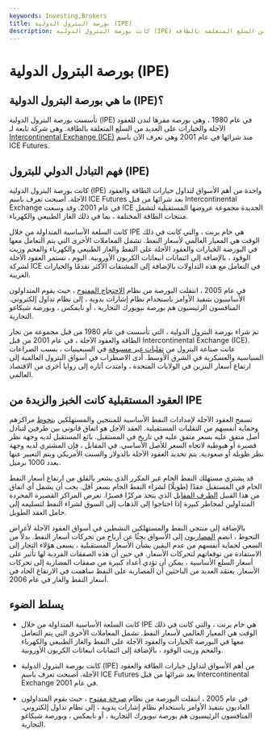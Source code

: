 ```yaml
---
keywords: Investing,Brokers
title: بورصة البترول الدولية (IPE)
description: كانت بورصة البترول الدولية (IPE) بورصة مقرها لندن للعقود الآجلة والخيارات على العديد من السلع المتعلقة بالطاقة.
---
```


# بورصة البترول الدولية (IPE)
## ما هي بورصة البترول الدولية (IPE)؟

تأسست بورصة البترول الدولية (IPE) في عام 1980 ، وهي بورصة مقرها لندن للعقود الآجلة والخيارات على العديد من السلع المتعلقة بالطاقة. وهي شركة تابعة لـ [Intercontinental Exchange (ICE)](/intercontinentalexchange) منذ شرائها في عام 2001 وهي تعرف الآن باسم ICE Futures.

## فهم التبادل الدولي للبترول (IPE)

كانت بورصة البترول الدولية (IPE) واحدة من أهم الأسواق لتداول خيارات الطاقة والعقود الآجلة. أصبحت تعرف باسم ICE Futures بعد شرائها من قبل Intercontinental Exchange في عام 2001. وقد وسعت ICE الجديدة مجموعة عروضها المستقبلية لتشمل منتجات الطاقة المختلفة ، بما في ذلك الغاز الطبيعي والكهرباء.

كانت السلعة الأساسية المتداولة من خلال IPE هي خام برنت ، والتي كانت في ذلك الوقت هي المعيار العالمي لأسعار النفط. تشمل المعاملات الأخرى التي يتم التعامل معها في البورصة الخيارات والعقود الآجلة على النفط والغاز الطبيعي والكهرباء والفحم وزيت الوقود ، بالإضافة إلى ائتمانات انبعاثات الكربون الأوروبية. اليوم ، تستمر العقود الآجلة لشركة ICE في التعامل مع هذه التداولات بالإضافة إلى المشتقات الأكثر تقدمًا والخيارات الغريبة.

في عام 2005 ، انتقلت البورصة من نظام [الاحتجاج المفتوح](/openoutcry) ، حيث يقوم المتداولون الأساسيون بتنفيذ الأوامر باستخدام نظام إشارات يدوية ، إلى نظام تداول إلكتروني. المنافسون الرئيسيون هم بورصة نيويورك التجارية ، أو نايمكس ، وبورصة شيكاغو التجارية.

تم شراء بورصة البترول الدولية ، التي تأسست في عام 1980 من قبل مجموعة من تجار الطاقة والعقود الآجلة ، في عام 2001 من قبل Intercontinental Exchange (ICE). عانت صناعة البترول من [تقلبات غير مسبوقة](/volatility) في السبعينيات ، بسبب الصراعات السياسية والعسكرية في الشرق الأوسط. أدى الاضطراب في أسواق البترول العالمية إلى ارتفاع أسعار البنزين في الولايات المتحدة ، وامتدت آثاره إلى زوايا أخرى من الاقتصاد العالمي.

## العقود المستقبلية كانت الخبز والزبدة من IPE

تسمح العقود الآجلة لإمدادات النفط الأساسية للمنتجين والمستهلكين [بتحوط](/hedge) مراكزهم وحماية أنفسهم من التقلبات المستقبلية. العقد الآجل هو اتفاق قانوني بين طرفين لتبادل أصل متفق عليه بسعر متفق عليه في تاريخ في المستقبل. بائع المستقبل لديه وجهة نظر قصيرة أو هبوطية لاتجاه السعر للأصل الأساسي. في المقابل ، فإن المشتري لديه وجهة نظر طويلة أو صعودية. يتم تحديد العقود الآجلة بالدولار والسنت الأمريكي ويتم التعبير عنها بعدد 1000 برميل.

قد يشتري مستهلك النفط الخام غير المكرر الذي يشعر بالقلق من ارتفاع أسعار النفط الخام في المستقبل عقدًا (طويلًا) لشراء النفط الخام بسعر أقل. يجب أن يشمل أي اتفاق من هذا القبيل [الطرف المقابل](/counterparty) الذي يتخذ مركزًا قصيرًا. تعرض المراكز القصيرة المجردة المتداولين لمخاطر كبيرة إذا احتاجوا إلى الذهاب إلى السوق لشراء النفط لتسليمه إلى حامل العقد الطويل.

بالإضافة إلى منتجي النفط والمستهلكين النشطين في أسواق العقود الآجلة لأغراض التحوط ، انضم [المضاربون](/speculator) إلى الأسواق بحثًا عن أرباح من تحركات أسعار النفط. بدلاً من السعي لحماية أنفسهم من عدم اليقين بشأن الأسعار المستقبلية ، يسعى هؤلاء التجار إلى الاستفادة من توقعاتهم لتحركات الأسعار. في حين أن هذه الصفقات الفردية لها تأثير على أسعار السلع الأساسية ، يمكن أن تؤدي أعداد كبيرة من صفقات المضاربة إلى تحركات الأسعار. يعتقد العديد من الباحثين أن المضاربة على النفط ساهمت في الارتفاع الحاد في أسعار النفط والغاز في عام 2006.

## يسلط الضوء

- كانت السلعة الأساسية المتداولة من خلال IPE هي خام برنت ، والتي كانت في ذلك الوقت هي المعيار العالمي لأسعار النفط. تشمل المعاملات الأخرى التي يتم التعامل معها في البورصة الخيارات والعقود الآجلة على النفط والغاز الطبيعي والكهرباء والفحم وزيت الوقود ، بالإضافة إلى ائتمانات انبعاثات الكربون الأوروبية.

- كانت بورصة البترول الدولية (IPE) من أهم الأسواق لتداول خيارات الطاقة والعقود الآجلة. أصبحت تعرف باسم ICE Futures بعد شرائها من قبل Intercontinental Exchange في عام 2001.

- في عام 2005 ، انتقلت البورصة من نظام [صرخة مفتوح](/openoutcry) ، حيث يقوم المتداولون العاديون بتنفيذ الأوامر باستخدام نظام إشارات يدوية ، إلى نظام تداول إلكتروني. المنافسون الرئيسيون هم بورصة نيويورك التجارية ، أو نايمكس ، وبورصة شيكاغو التجارية.

